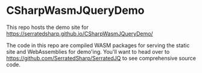 # CSharpWasmJQueryDemo

This repo hosts the demo site for https://serratedsharp.github.io/CSharpWasmJQueryDemo/

The code in this repo are compiled WASM packages for serving the static site and WebAssemblies for demo'ing.  You'll want to head over to https://github.com/SerratedSharp/SerratedJQ to see comprehensive source code.

